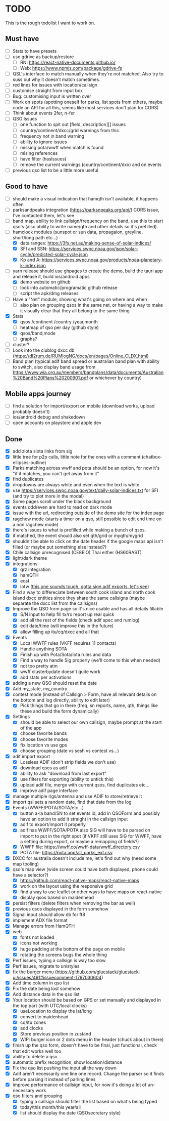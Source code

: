 # TODO

This is the rough todolist I want to work on.

## Must have

-   [ ] Stats to have presets
-   [ ] use gdrive as backup/restore
    -   [ ] RN: https://react-native-documents.github.io/
    -   [ ] Web: https://www.npmjs.com/package/gdrive-fs
-   [ ] QSL's interface to match manually when they're not matched. Also try to suss out why it doesn't match sometimes.
-   [ ] red lines for issues with location/callsign
-   [ ] customise straight from input box
-   [ ] Bug: customising input is written over
-   [ ] Work on spots (spotting oneself for parks, list spots from others, maybe code an API for all this, seems like most services don't plan for CORS)
-   [ ] Think about events 2fer, n-fer
-   [ ] QSO Issues
    -   [ ] one function to spit out [field, description][] issues
    -   [ ] country/continent/dxcc/grid warnings from this
    -   [ ] frequency not in band warning
    -   [ ] ability to ignore issues
    -   [ ] missing pota/wwff when match is found
    -   [ ] mising references
    -   [ ] have filter (hasIssues)
    -   [ ] remove the current warnings (country/continent/dxx) and on events
-   [ ] previous qso list to be a little more useful

## Good to have

-   [ ] should make a visual indication that hamqth isn't available, it happens often
-   [ ] parksandpeaks integration (https://parksnpeaks.org/api/) CORS issue, I've contacted them, let's see
-   [ ] band map, ability to link callsign/frequency on the band, use this to start qso's (also ability to write name/qth and other details so it's prefilled)
-   [ ] hamclock modules (sunspot or sun data, propagaion, greyline, short/long path etc...)
    -   [x] data ranges: https://3fs.net.au/making-sense-of-solar-indices/
    -   [x] SFI and SSN: https://services.swpc.noaa.gov/json/solar-cycle/predicted-solar-cycle.json
    -   [x] Kp and A: https://services.swpc.noaa.gov/products/noaa-planetary-k-index.json
-   [ ] yarn release should use ghpages to create the demo, build the tauri app and release it, build ios/android apps
    -   [x] demo website on github
    -   [ ] look into automatic/programatic github release
    -   [ ] script the apk/dmg releases
-   [ ] Have a "Net" module, showing what's going on where and when
    -   [ ] also plan on grouping qsos in the same net, or having a way to make it visually clear that they all belong to the same thing
-   [x] Stats
    -   [x] qsos /continent /country /year,month
    -   [ ] heatmap of qso per day (github style)
    -   [x] qsos/band,mode
    -   [ ] graphs?
-   [ ] cluster?
-   [ ] Look into the clublog dxcc db (https://dl2rum.de/RUMlogNG/docs/en/pages/Online_CLDX.html)
-   [ ] Band plan (typical adif band spread or australian band plan with ability to switch, also display band usage from https://www.wia.org.au/members/bandplans/data/documents/Australian%20Band%20Plans%20200901.pdf or whichever by country)

## Mobile apps journey

-   [ ] find a solution for import/export on mobile (download works, upload probably doesn't)
-   [ ] ios/android debug and shakedown
-   [ ] open accounts on playstore and apple dev

## Done

-   [x] add zlota siota links from sig
-   [x] little tree for p2p calls, little note for the ones with a comment (chatbox-ellipses-outline)
-   [x] Parks matching across wwff and pota should be an option, for now it's "if it matches, you can't get away from it"
-   [x] find duplicates
-   [x] dropdowns are always white and even when the text is white
-   [x] use https://services.swpc.noaa.gov/text/daily-solar-indices.txt for SFI (and try to plot more in the modal)
-   [x] Some pages scroll under the black background
-   [x] events odd/even are hard to read on dark mode
-   [x] issue with the url, redirecting outside of the demo site for the index page
-   [x] ragchew mode (starts a timer on a qso, still possible to edit end time on a non ragchew mode)
-   [x] there's issues to what is prefilled while making a bunch of qsos.
-   [x] if matched, the event should also set qth/grid or myqth/mygrid
-   [x] shouldn't be able to click on the date header if the google maps api isn't filled (or maybe put something else instead?)
-   [x] Chile callsign unrecognised (CE8EIO) Thai either (HS60RAST)
-   [x] light/dark theme
-   [x] integrations
    -   [x] qrz integration
    -   [x] hamQTH
    -   [x] eqsl
    -   [x] lotw ([this one sounds tough, gotta sign adif exports, let's see](https://lotw.arrl.org/lotw-help/developer-information/?lang=en))
-   [x] Find a way to differeciate between south cook island and north cook island dxcc entities since they share the same callsigns (maybe separate the dxcc list from the callsigns)
-   [x] Improve the QSO form page so it's nice usable and has all details fillable
    -   [x] S/N input to help fill tx/rx report up real quick
    -   [x] add all the rest of the fields (check adif spec and rumlog)
    -   [x] edit date/time (will improve this in the future)
    -   [x] allow filling up itu/cq/dxcc and all that
-   [x] Events
    -   [x] Local WWFF rules (VKFF requires 11 contacts)
    -   [x] Handle anything SOTA
    -   [x] Finish up with Pota/Sota/Iota rules and data
    -   [x] Find a way to handle Sig properly (we'll come to this when needed)
    -   [x] not too pretty atm
    -   [x] wwff clusterbydate doesn't quite work
    -   [x] add stats per activations
-   [x] adding a new QSO should reset the date
-   [x] Add my_state, my_country
-   [x] contest mode (instead of Callsign > Form, have all relevant details on the bottom and log directly, ability to edit later)
    -   [x] Pick things that go in there (freq, sn reports, name, qth, things like these and build the form dynamically)
-   [x] Settings
    -   [x] should be able to select our own callsign, maybe prompt at the start of the app
    -   [x] choose favorite bands
    -   [x] choose favorite modes
    -   [x] fix location vs use gps
    -   [x] choose grouping (date vs sesh vs contest vs...)
-   [x] adif import export
    -   [x] Lossless ADIF (don't strip fields we don't use)
    -   [x] download qsos as adif
    -   [x] ability to ask "download from last export"
    -   [x] use filters for exporting (ability to untick this)
    -   [x] upload adif file, merge with current qsos, find duplicates etc...
    -   [x] improve adif page interface
-   [x] manage multiple rigs/antenna and use ADIF to store/retrieve it
-   [x] import qsl sets a random date, find that date from the log
-   [x] Events (WWFF/POTA/SOTA/etc...)
    -   [x] button a-la band/SN to set events id, add in QSOForm and possibly have an option to add it straight in the callsign input
    -   [x] adif to export/import it properly
    -   [x] adif has WWFF/SOTA/POTA also SIG will have to be parsed on import to put in the right spot (if VKFF still uses SIG for WWFF, have a setting during export, or maybe a remapping of fields?)
    -   [x] WWFF file: https://wwff.co/wwff-data/wwff_directory.csv
    -   [x] POTA file: https://pota.app/all_parks_ext.csv
-   [x] DXCC for australia doesn't include me, let's find out why (need some map tooling)
-   [x] qso's map view (wide screen could have both displayed, phone could have a selector?)
    -   [x] https://github.com/react-native-maps/react-native-maps
    -   [x] work on the layout using the responsive grid
    -   [x] find a way to use leaflet or other ways to have maps on react-native
    -   [x] display qsos based on maidenhead
-   [x] persist filters (delete filters when removing the bar as well)
-   [x] previous qsos displayed in the form somehow
-   [x] Signal input should allow db for ft8
-   [x] implement ADX file format
-   [x] Manage errors from HamQTH
-   [x] web
    -   [x] fonts not loaded
    -   [x] icons not working
    -   [x] huge padding at the bottom of the page on mobile
    -   [x] rotating the screens bugs the whole thing
-   [x] Perf issues, typing a callsign is way too slow
-   [x] Perf issues, migrate to unistyles
-   [x] fix the burger menu (https://github.com/gluestack/gluestack-ui/issues/491#issuecomment-1797030604)
-   [x] Add time column in qso list
-   [x] Fix the date being lost somehow
-   [x] Add distance data in the qso list
-   [x] Your location should be based on GPS or set manually and displayed in the top part (with UTC/local clocks)
    -   [x] useLocation to display the lat/long
    -   [x] convert to maidenhead
    -   [x] cq/itu zones
    -   [x] add clocks
    -   [x] Store previous position in zustand
    -   [x] WIP: burger icon or 2 dots menu in the header (chuck about in there)
-   [x] finish up the qso form, doesn't have to be final, just functional, check that edit works well too
-   [x] ability to delete a qso
-   [x] automatic prefix recognition, show location/distance
-   [x] Fix the qso list pushing the input all the way down
-   [x] Adif aren't necessarily one line one record. Change the parser so it finds <EOR> before parsing it instead of parling lines
-   [x] improve performance of callsign input, for now it's doing a lot of un-necessary work
-   [x] qso filters and grouping
    -   [x] typing a callsign should filter the list based on what's being typed
    -   [x] today/this month/this year/all
    -   [x] list should display the date (QSOsecretary style)
